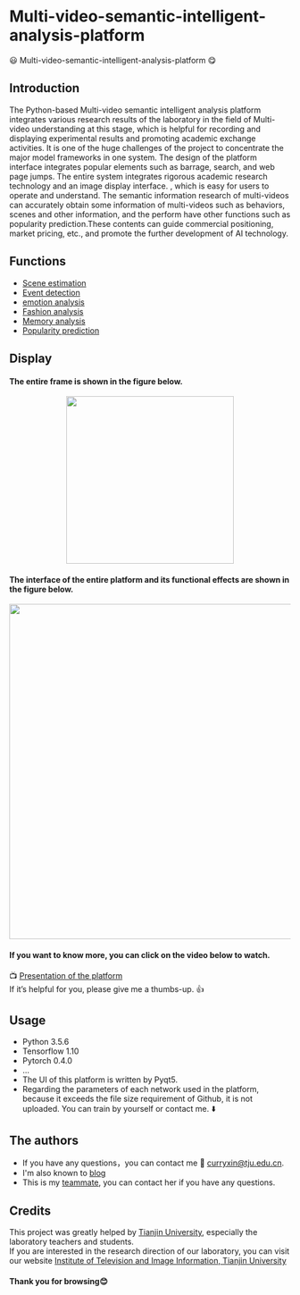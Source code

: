 # Multi-video-semantic-intelligent-analysis-platform
  :smiley: Multi-video-semantic-intelligent-analysis-platform :yum:
## Introduction  

The Python-based Multi-video semantic intelligent analysis platform integrates various research results of the laboratory in the field of Multi-video understanding at this stage,  which is helpful for recording and displaying experimental results and promoting academic exchange activities. It is one of the huge challenges of the project to concentrate the major model frameworks in one system. The design of the platform interface integrates popular elements such as barrage, search, and web page jumps. The entire system integrates rigorous academic research technology and an image display interface. , which is easy for users to operate and understand. The semantic information research of multi-videos can accurately obtain some information of multi-videos such as behaviors, scenes and other information, and the perform have other functions such as popularity prediction.These contents can guide commercial positioning, market pricing, etc., and promote the further development of AI technology.
## Functions
- [Scene estimation]()
- [Event detection]()
- [emotion analysis](https://github.com/Curryxin3/Multi-video-semantic-intelligent-analysis-platform/tree/main/emotion_utils)
- [Fashion analysis](https://github.com/Curryxin3/Multi-video-semantic-intelligent-analysis-platform/tree/main/fashion)
- [Memory analysis](https://github.com/Curryxin3/Multi-video-semantic-intelligent-analysis-platform/tree/main/memory)
- [Popularity prediction]() 
## Display
#### The entire frame is shown in the figure below.
<div align=center>
  <img width="300" height="300" src="https://github.com/Curryxin3/Multi-video-semantic-intelligent-analysis-platform/blob/main/Display/3.png"/>
</div>

#### The interface of the entire platform and its functional effects are shown in the figure below.
<div align=center>
   <img width="600" src="https://github.com/Curryxin3/Multi-video-semantic-intelligent-analysis-platform/blob/main/Display/2.png"/>
</div>


#### If you want to know more, you can click on the video below to watch.  
:tv: [Presentation of the platform](https://www.bilibili.com/video/BV18r4y1c7nF/)  
If it’s helpful for you, please give me a thumbs-up. :+1:
## Usage
- Python 3.5.6
- Tensorflow 1.10
- Pytorch 0.4.0
- ...  
- The UI of this platform is written by Pyqt5.   
- Regarding the parameters of each network used in the platform, because it exceeds the file size requirement of Github, it is not uploaded. You can train by yourself or contact me. :arrow_down:
## The authors
- If you have any questions，you can contact me :email: curryxin@tju.edu.cn.  
- I'm also known to [blog](https://www.cnblogs.com/Curryxin/)
- This is my [teammate](https://github.com/ZLJ2015106), you can contact her if you have any questions.
## Credits
This project was greatly helped by [Tianjin University](http://www.tju.edu.cn/), especially the laboratory teachers and students.   
If you are interested in the research direction of our laboratory, you can visit our website [Institute of Television and Image Information, Tianjin University](https://www.iti-tju.org/#/research/research5)  
#### Thank you for browsing:blush:
